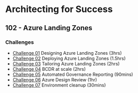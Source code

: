 # Architecting for Success

## 102 - Azure Landing Zones

### Challenges

- [Challenge 01](./challenge1.md) Designing Azure Landing Zones (3hrs)
- [Challenge 02](./challenge2.md) Deploying Azure Landing Zones (1.5hrs)
- [Challenge 03](./challenge3.md) Tailoring Azure Landing Zones (2hrs)
- [Challenge 04](./challenge4.md) BCDR at scale (2hrs)
- [Challenge 05](./challenge5.md) Automated Governance Reporting (90mins)
- [Challenge 06](./challenge6.md) Azure Design Review (1hr)
- [Challenge 07](./challenge7.md) Environment cleanup (30mins)

